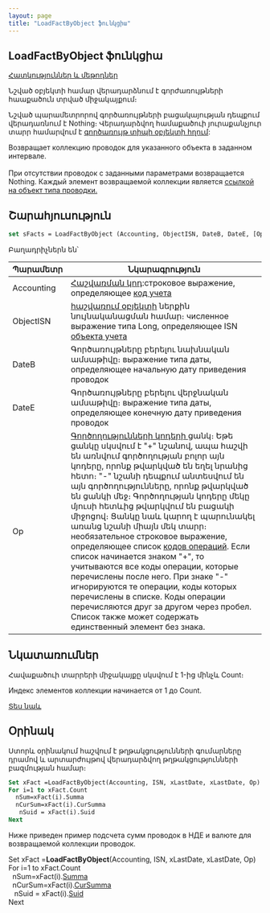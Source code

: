 ```yaml
---
layout: page
title: "LoadFactByObject ֆունկցիա"
---
```


## LoadFactByObject ֆունկցիա

[Հատկություններ և մեթոդներ](../../Asfact.html)

Նշված օբյեկտի համար վերադարձնում է գորժառույթների հաաքածուն տրված միջակայքում։

Նշված պարամետրորով գործառույթների բացակայության դեպքում  վերադառնում է Nothing։ Վերադարձվող համաքածուի յուրաքանչյուր տարր համարվում է [գործառույթ տիպի օբյեկտի հղում](../../Asfact.html):

Возвращает коллекцию проводок для указанного объекта в заданном интервале.<br>
<br>
При отсутствии проводок с заданными параметрами возвращается Nothing. Каждый элемент возвращаемой коллекции является [ссылкой на объект типа проводки.](../../Asfact.html)


## Շարահյուսություն

```vb
set sFacts = LoadFactByObject (Accounting, ObjectISN, DateB, DateE, [Op])
```

Բաղադրիչներն են՝


| Պարամետր | Նկարագրություն |
|--|--|
| Accounting | [Հաշվառման կոդ](../../ASFACT/TypeAcc.html):строковое выражение, определяющее [код учета](../../ASFACT/TypeAcc.html) |
| ObjectISN | [հաշվառում օբյեկտի](../../ASFACT/ObjectISN.html) ներքին նույնականացման համար։ численное выражение типа Long, определяющее ISN [объекта учета](../../ASFACT/ObjectISN.html) |
| DateB | Գործառույթները բերելու նախնական ամսաթիվը։ выражение типа даты, определяющее начальную дату приведения проводок |
| DateE | Գործառույթները բերելու վերջնական ամսաթիվը։ выражение типа даты, определяющее конечную дату приведения проводок |
| Op | [Գործողությունների կոդերի ](../../ASFACT/Op.html) ցանկ։ Եթե ցանկը սկսվում է "+" նշանով, ապա հաշվի են առնվում գործողության բոլոր այն կոդերը, որոնք թվարկված են եղել նրանից հետո։ "-" նշանի դեպքում անտեսվում են այն գործողությունները, որոնք թվարկված են ցանկի մեջ։ Գործողության կոդերը մեկը մյուսի հետևից թվարկվում են բացակի միջոցով։ Ցանկը նաև կարող է պարունակել առանց նշանի միայն մեկ տարր։ необязательное строковое выражение, определяющее список [кодов операций](../../ASFACT/Op.html). Если список начинается знаком &quot;+&quot;, то учитываются все коды операции, которые перечислены после него. При знаке &quot;-&quot; игнорируются те операции, коды которых перечислены в списке. Коды операции перечисляются друг за другом через пробел. Список также может содержать единственный элемент без знака. |


## Նկատառումներ

Հավաքածուի տարրերի միջակայքը սկսվում է 1-ից մինչև Count։

Индекс элементов коллекции начинается от 1 до Count.

[Տես նաև](../../../constructors.html)


## Օրինակ

Ստորև օրինակում հաշվում է թղթակցությունների գումարները դրամով և արտարժույթով վերադարձվող թղթակցությունների բազմության համար։

```vb
Set xFact =LoadFactByObject(Accounting, ISN, xLastDate, xLastDate, Op)
For i=1 to xFact.Count
  nSum=xFact(i).Summa
  nCurSum=xFact(i).CurSumma
   nSuid = xFact(i).Suid
Next
```
Ниже приведен пример подсчета сумм проводок в НДЕ и валюте для возвращаемой коллекции проводок.

Set xFact =<strong>LoadFactByObject</strong>(Accounting, ISN, xLastDate, xLastDate, Op)<br>
For i=1 to xFact.Count <br>
&nbsp; nSum=xFact(i).[Summa](../../ASFACT/Summa.html)<br>
&nbsp; nCurSum=xFact(i).[CurSumma](../../ASFACT/CurSumma.html)<br>
&nbsp;&nbsp; nSuid = xFact(i).[Suid](../../ASFACT/Suid.html)<br>
Next 